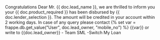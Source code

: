 Congratulations Dear Mr. {{ doc.lead_name }}, we are thrilled to inform you your {{ doc.product_required }} has been disbursed by {{ doc.lender_selection }}. The amount will be credited in your account within 2 working days.
In case of any query please contact {% set var = frappe.db.get_value("User", doc.lead_owner, "mobile_no") %} {{var}} or write to {{doc.lead_owner}} - Team SML -Switch My Loan